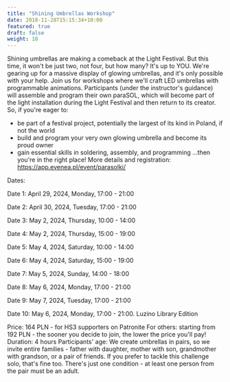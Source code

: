 ```yaml
---
title: "Shining Umbrellas Workshop"
date: 2018-11-28T15:15:34+10:00
featured: true
draft: false
weight: 10
---
```




Shining umbrellas are making a comeback at the Light Festival. But this time, it won't be just two, not four, but how many? It's up to YOU. We're gearing up for a massive display of glowing umbrellas, and it's only possible with your help.
Join us for workshops where we'll craft LED umbrellas with programmable animations. Participants (under the instructor's guidance) will assemble and program their own paraSOL, which will become part of the light installation during the Light Festival and then return to its creator.
So, if you're eager to:
 - be part of a festival project, potentially the largest of its kind in Poland, if not the world
 - build and program your very own glowing umbrella and become its proud owner
 - gain essential skills in soldering, assembly, and programming
...then you're in the right place!
More details and registration: https://app.evenea.pl/event/parasolki/

Dates:

Date 1: April 29, 2024, Monday, 17:00 - 21:00

Date 2: April 30, 2024, Tuesday, 17:00 - 21:00

Date 3: May 2, 2024, Thursday, 10:00 - 14:00

Date 4: May 2, 2024, Thursday, 15:00 - 19:00

Date 5: May 4, 2024, Saturday, 10:00 - 14:00

Date 6: May 4, 2024, Saturday, 15:00 - 19:00

Date 7: May 5, 2024, Sunday, 14:00 - 18:00

Date 8: May 6, 2024, Monday, 17:00 - 21:00

Date 9: May 7, 2024, Tuesday, 17:00 - 21:00

Date 10: May 6, 2024, Monday, 17:00 - 21:00. Luzino Library Edition


Price:
164 PLN - for HS3 supporters on Patronite
For others: starting from 192 PLN - the sooner you decide to join, the lower the price you'll pay!
Duration: 4 hours
Participants' age:
We create umbrellas in pairs, so we invite entire families - father with daughter, mother with son, grandmother with grandson, or a pair of friends. If you prefer to tackle this challenge solo, that's fine too. There's just one condition - at least one person from the pair must be an adult.

